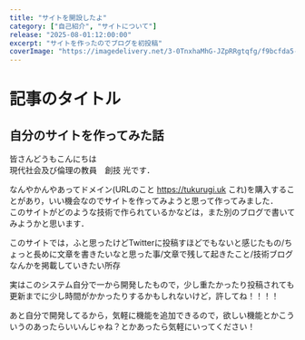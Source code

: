 ```yaml
---
title: "サイトを開設したよ"
category: ["自己紹介", "サイトについて"]
release: "2025-08-01:12:00:00"
excerpt: "サイトを作ったのでブログを初投稿"
coverImage: "https://imagedelivery.net/3-0TnxhaMhG-JZpRRgtqfg/f9bcfda5-c99e-4665-cf84-4b0cf5b4d600/public"
---
```


# 記事のタイトル

## 自分のサイトを作ってみた話
皆さんどうもこんにちは  
現代社会及び倫理の教員　創技 光です．

なんやかんやあってドメイン(URLのこと https://tukurugi.uk これ)を購入することがあり，いい機会なのでサイトを作ってみようと思って作ってみました．  
このサイトがどのような技術で作られているかなどは，また別のブログで書いてみようかと思います．

このサイトでは，ふと思ったけどTwitterに投稿すほどでもないと感じたもの/ちょっと長めに文章を書きたいなと思った事/文章で残して起きたこと/技術ブログ なんかを掲載していきたい所存

実はこのシステム自分で一から開発したもので，少し重たかったり投稿されても更新までに少し時間がかかったりするかもしれないけど，許してね！！！！


あと自分で開発してるから，気軽に機能を追加できるので，欲しい機能とかこういうのあったらいいんじゃね？とかあったら気軽にいってください！
